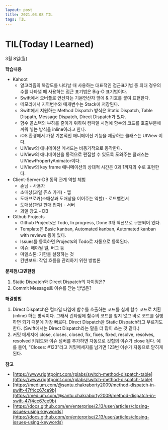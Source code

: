 ```yaml
---
layout: post
title: 2021.03.08 TIL
tags: TIL
---
```

# TIL(Today I Learned)

3월 8일(월)

**학습내용**

- Kahoot
    - 알고리즘의 복잡도를 나타날 때 사용하는 대표적인 점근표기법 중 최대 경우의 수를 나타낼 때 사용하는 접근 표기법은 Big-O 표기법이다.
    - Swift에서 오버플로 연산자는 기본연산자 앞에 & 기호를 붙여 표현한다.
    - 메모리에서 지역변수와 매개변수는 Stack에 저장된다.
    - Swift에서 지원하는 Method Dispatch 방식은 Static Dispatch, Table Dispath, Message Dispatch, Direct Dispatch가 있다.
    - 함수 콜스택의 부하를 줄이기 위하여 컴파일 시점에 함수의 코드를 호출부분에 끼워 넣는 방식을 inline이라고 한다.
    - iOS 환경에서 가장 기본적인 애니메이션 기능을 제공하는 클래스는 UIView 이다.
    - UIView의 애니메이션 메서드는 비동기적으로 동작한다.
    - UIView의 애니메이션을 동적으로 편집할 수 있도록 도와주는 클래스는 UIViewPropertyAnimator이다.
    - UIView의 key frame 애니메이션의 상대적 시간은 0과 1까지의 수로 표현한다.
- Client-Server-DB 동작 관계 역할 체험
    - 손님 - 사용자
    - 소매상(과일 쥬스 가게) - 앱
    - 도매브로커(소매상과 도매상을 이어주는 역할) - 로드밸런서
    - 도매상(과일 판매 업자) - 서버
    - 과일 창고 - DB
- Github Projects
    - Github Projects은 Todo, In progress, Done 3개 섹션으로 구분되어 있다.
    - Template은 Basic kanban, Automated kanban, Automated kanban with reviews 등이 있다.
    - Issues를 등록하면 Projects의 Todo로 자동으로 등록된다.
    - 이슈: 해야될 일, 버그 등
    - 마일스톤: 기한을 설정하는 것
    - 칸반보드: 작업 흐름을 관리하기 위한 방법론

**문제점/고민한점**

1. Static Dispatch와 Direct Dispatch의 차이점은?
2. Commit Message로 이슈를 닫는 방법은?

**해결방법**

1. Direct Dispatch은 컴파일 타임에 함수를 호출하는 코드를 실제 함수 코드로 치환(inline) 하는 방식이다. 그래서 런타임에 함수의 코드를 찾지 않고 바로 코드를 실행하면 되기 때문에 가장 빠르다. Direct Dispatch을 Static Dispatch라고 부르기도 한다. (Swift에서는 Direct Dispatch라는 말을 더 많이 쓰는 것 같다.)
2. 커밋 메세지에 close, closes, closed, fix, fixes, fixed, resolve, resolves, resolved 키워드와 이슈 넘버를 추가하면 자동으로 깃헙의 이슈가 close 된다. 예를 들어, "Closes: #123"라고 커밋메세지를 남기면 123번 이슈가 자동으로 닫히게 된다.

**참고**

- [https://www.rightpoint.com/rplabs/switch-method-dispatch-table](https://www.rightpoint.com/rplabs/switch-method-dispatch-table)
- [https://medium.com/@santu.chakraborty2009/method-dispatch-in-swift-47f4cc67ce9b](https://medium.com/@santu.chakraborty2009/method-dispatch-in-swift-47f4cc67ce9b)
- [https://docs.github.com/en/enterprise/2.13/user/articles/closing-issues-using-keywords](https://docs.github.com/en/enterprise/2.13/user/articles/closing-issues-using-keywords)
